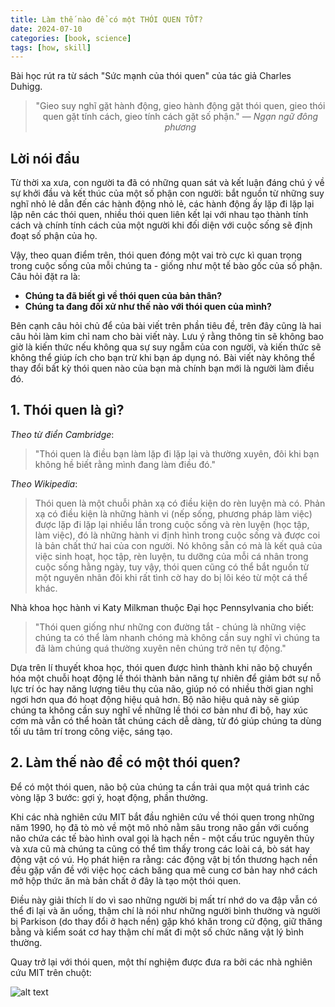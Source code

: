 ```yaml
---
title: Làm thế nào để có một THÓI QUEN TỐT?
date: 2024-07-10
categories: [book, science]
tags: [how, skill]
---
```


Bài học rút ra từ sách "Sức mạnh của thói quen" của tác giả Charles Duhigg.

<blockquote style="text-align: center;">

"Gieo suy nghĩ gặt hành động, gieo hành động gặt thói quen, 
gieo thói quen gặt tính cách, gieo tính cách gặt số phận." —  <em>Ngạn ngữ đông phương</em> 

</blockquote>

## **Lời nói đầu**

Từ thời xa xưa, con người ta đã có những quan sát và kết luận đáng chú ý về sự khởi đầu và kết thúc của một số phận con người: bắt nguồn từ những suy nghĩ nhỏ lẻ dẫn đến các hành động nhỏ lẻ, các hành động ấy lặp đi lặp lại lập nên các thói quen, nhiều thói quen liên kết lại với nhau tạo thành tính cách và chính tính cách của một người khi đối diện với cuộc sống sẽ định đoạt số phận của họ.

Vậy, theo quan điểm trên, thói quen đóng một vai trò cực kì quan trọng trong cuộc sống của mỗi chúng ta - giống như một tế bào gốc của số phận. Câu hỏi đặt ra là: 
- **Chúng ta đã biết gì về thói quen của bản thân?** 
- **Chúng ta đang đối xử như thế nào với thói quen của mình?**

Bên cạnh câu hỏi chủ để của bài viết trên phần tiêu đề, trên đây cũng là hai câu hỏi làm kim chỉ nam cho bài viết này. Lưu ý rằng thông tin sẽ không bao giờ là kiến thức nếu không qua sự suy ngẫm của con người, và kiến thức sẽ không thể giúp ích cho bạn trừ khi bạn áp dụng nó. Bài viết này không thể thay đổi bất kỳ thói quen nào của bạn mà chính bạn mới là người làm điều đó.

## **1. Thói quen là gì?**
*Theo từ điển Cambridge*: 
> "Thói quen là điều bạn làm lặp đi lặp lại và thường xuyên, đôi khi bạn không hề biết rằng mình đang làm điều đó."

*Theo Wikipedia*:
> Thói quen là một chuỗi phản xạ có điều kiện do rèn luyện mà có. Phản xạ có điều kiện là những hành vi (nếp sống, phương pháp làm việc) được lặp đi lặp lại nhiều lần trong cuộc sống và rèn luyện (học tập, làm việc), đó là những hành vi định hình trong cuộc sống và được coi là bản chất thứ hai của con người. Nó không sẵn có mà là kết quả của việc sinh hoạt, học tập, rèn luyện, tu dưỡng của mỗi cá nhân trong cuộc sống hằng ngày, tuy vậy, thói quen cũng có thể bắt nguồn từ một nguyên nhân đôi khi rất tình cờ hay do bị lôi kéo từ một cá thể khác.

Nhà khoa học hành vi Katy Milkman thuộc Đại học Pennsylvania cho biết:

> "Thói quen giống như những con đường tắt - chúng là những việc chúng ta có thể làm nhanh chóng mà không cần suy nghĩ vì chúng ta đã làm chúng quá thường xuyên nên chúng trở nên tự động."

Dựa trên lí thuyết khoa học, thói quen được hình thành khi não bộ chuyển hóa một chuỗi hoạt động lề thói thành bản năng tự nhiên để giảm bớt sự nỗ lực trí óc hay năng lượng tiêu thụ của não, giúp nó có nhiều thời gian nghỉ ngơi hơn qua đó hoạt động hiệu quả hơn. Bộ não hiệu quả này sẽ giúp chúng ta không cần suy nghĩ về những lề thói cơ bản như đi bộ, hay xúc cơm mà vẫn có thể hoàn tất chúng cách dễ dàng, từ đó giúp chúng ta dùng tối ưu tâm trí trong công việc, sáng tạo.

## **2. Làm thế nào để có một thói quen?**
Để có một thói quen, não bộ của chúng ta cần trải qua một quá trình các vòng lặp 3 bước: gợi ý, hoạt động, phần thưởng.

Khi các nhà nghiên cứu MIT bắt đầu nghiên cứu về thói quen trong những năm 1990, họ đã tò mò về một mô nhỏ nằm sâu trong não gần với cuống não chứa các tế bào hình oval gọi là hạch nền - một cấu trúc nguyên thủy và xưa cũ mà chúng ta cũng có thể tìm thấy trong các loài cá, bò sát hay động vật có vú. Họ phát hiện ra rằng: các động vật bị tổn thương hạch nền đều gặp vấn đề với việc học cách băng qua mê cung cơ bản hay nhớ cách mở hộp thức ăn mà bản chất ở đây là tạo một thói quen.

Điều này giải thích lí do vì sao những người bị mất trí nhớ do va đập vẫn có thể đi lại và ăn uống, thậm chí là nói như những người bình thường và người bị Parkison (do thay đổi ở hạch nền) gặp khó khăn trong cử động, giữ thăng bằng và kiểm soát cơ hay thậm chí mất đi một số chức năng vật lý bình thường.

Quay trở lại với thói quen, một thí nghiệm được đưa ra bởi các nhà nghiên cứu MIT trên chuột: 

![alt text](https://miro.medium.com/v2/resize:fit:1100/format:webp/0*WOVVKXL3DzwtR7VL.png)